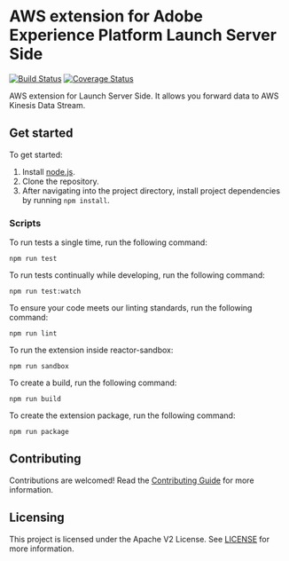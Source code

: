 # AWS extension for Adobe Experience Platform Launch Server Side

[![Build Status](https://img.shields.io/github/actions/workflow/status/adobe/reactor-extension-aws-edge/node.js.yml?style=flat)](https://github.com/adobe/reactor-extension-aws-edge/actions)
[![Coverage Status](https://coveralls.io/repos/github/adobe/reactor-extension-aws-edge/badge.svg?branch=main)](https://coveralls.io/github/adobe/reactor-extension-aws-edge?branch=main)

AWS extension for Launch Server Side. It allows you forward data to AWS Kinesis Data Stream.

## Get started

To get started:

1. Install [node.js](https://nodejs.org/).
2. Clone the repository.
3. After navigating into the project directory, install project dependencies by running `npm install`.

### Scripts

To run tests a single time, run the following command:

`npm run test`

To run tests continually while developing, run the following command:

`npm run test:watch`

To ensure your code meets our linting standards, run the following command:

`npm run lint`

To run the extension inside reactor-sandbox:

`npm run sandbox`

To create a build, run the following command:

`npm run build`

To create the extension package, run the following command:

`npm run package`

## Contributing

Contributions are welcomed! Read the [Contributing Guide](./.github/CONTRIBUTING.md) for more information.

## Licensing

This project is licensed under the Apache V2 License. See [LICENSE](LICENSE) for more information.
